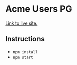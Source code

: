 # Acme Users PG

[Link to live site.](https://acme-users-managers-pg.herokuapp.com/)

## Instructions

- `npm install`
- `npm start`
